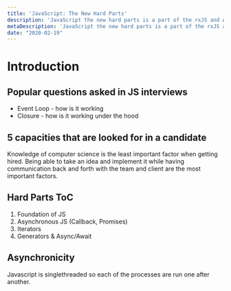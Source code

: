 ```yaml
---
title: 'JavaScript: The New Hard Parts'
description: 'JavaScript the new hard parts is a part of the rxJS and AsyncJs course on Frontend Masters'
metaDescription: 'JavaScript the new hard parts is a part of the rxJS and AsyncJs course on Frontend Masters'
date: "2020-02-19"
---
```


# Introduction 

## Popular questions asked in JS interviews

* Event Loop - how is it working
* Closure - how is it working under the hood


## 5 capacities that are looked for in a candidate

Knowledge of computer science is the least important factor when getting hired. Being able to take an idea and implement it while having communication back and forth with the team and client are the most important factors.


## Hard Parts ToC

1. Foundation of JS
2. Asynchronous JS (Callback, Promises)
3. Iterators
4. Generators & Async/Await


## Asynchronicity

Javascript is singlethreaded so each of the processes are run one after another.